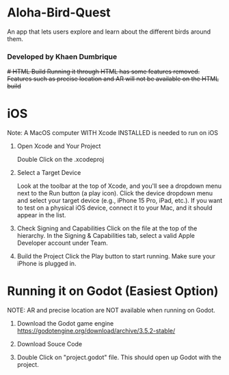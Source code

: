 # Aloha-Bird-Quest
An app that lets users explore and learn about the different birds around them.
### Developed by Khaen Dumbrique

~~# HTML Build
Running it through HTML has some features removed. Features such as precise location and AR will not be available on the HTML build~~

# iOS
Note: A MacOS computer WITH Xcode INSTALLED is needed to run on iOS
1. Open Xcode and Your Project

    Double Click on the .xcodeproj

2. Select a Target Device

    Look at the toolbar at the top of Xcode, and you'll see a dropdown menu next to the Run button (a play icon).
    Click the device dropdown menu and select your target device (e.g., iPhone 15 Pro, iPad, etc.). If you want to test on a physical iOS device, connect it to your Mac, and it should appear in the list.

3. Check Signing and Capabilities
   Click on the file at the top of the hierarchy. In the Signing & Capabilities tab, select a valid Apple Developer account under Team.

5. Build the Project
    Click the Play button to start running. Make sure your iPhone is plugged in.
# Running it on Godot (Easiest Option)
NOTE: AR and precise location are NOT available when running on Godot. 
1. Download the Godot game engine
    https://godotengine.org/download/archive/3.5.2-stable/
2. Download Souce Code
   
3. Double Click on "project.godot" file. This should open up Godot with the project.
